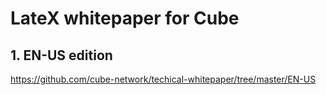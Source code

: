# LateX whitepaper for Cube
## 1. EN-US edition
https://github.com/cube-network/techical-whitepaper/tree/master/EN-US
